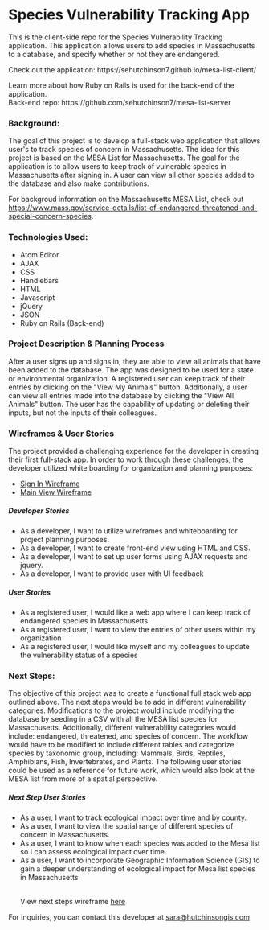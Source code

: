 <h1><b>Species Vulnerability Tracking App</b></h1>
<p> This is the client-side repo for the Species Vulnerability Tracking application. This application allows users to add species in Massachusetts to a database, and specify whether or not they are endangered.
<p>Check out the application: https://sehutchinson7.github.io/mesa-list-client/
</p>
<p>Learn more about how Ruby on Rails is used for the back-end of the application.<br>
Back-end repo:
https://github.com/sehutchinson7/mesa-list-server
</p>
<h3> Background: </h3>
<p> The goal of this project is to develop a full-stack web application that allows user's to track species of concern in Massachusetts. The idea for this project is based on the MESA List for Massachusetts.  The goal for the application is to allow users to keep track of vulnerable species in Massachusetts after signing in. A user can view all other species added to the database and also make contributions.


For backgroud information on the Massachusetts MESA List, check out https://www.mass.gov/service-details/list-of-endangered-threatened-and-special-concern-species.
</p>
<h3> Technologies Used: </h3>
<ul>
  <li>Atom Editor</li>
  <li>AJAX</li>
  <li>CSS</li>
  <li>Handlebars</li>
  <li>HTML</li>
  <li>Javascript</li>
  <li>jQuery</li>
  <li>JSON</li>
  <li>Ruby on Rails (Back-end)</li>
</ul>
<h3> Project Description & Planning Process </h3>
<p> After a user signs up and signs in, they are able to view all animals that have been added to the database. The app was designed to be used for a state or environmental organization.  A registered user can keep track of their entries by clicking on the "View My Animals" button. Additionally, a user can view all entries made into the database by clicking the "View All Animals" button. The user has the capability of updating or deleting their inputs, but not the inputs of their colleagues.
</p>
<h3> Wireframes & User Stories</h3>
<p> The project provided a challenging experience for the developer in creating their first full-stack app. In order to work through these challenges, the developer utilized white boarding for organization and planning purposes:
<ul>
  <li><a href="https://imgur.com/iXwAk3Y">Sign In Wireframe </a></li>
  <li><a href="https://imgur.com/SZiFOHm">Main View Wireframe </a></li>
</ul>
<h5>Developer Stories</h5>
<ul>
  <li>As a developer, I want to utilize wireframes and whiteboarding for project planning purposes.</li>
  <li>As a developer, I want to create front-end view using HTML and CSS.</li>
  <li>As a developer, I want to set up user forms using AJAX requests and jquery.</li>
  <li>As a developer, I want to provide user with UI feedback</li>
</ul>
<h5>User Stories</h5>
<ul>
  <li>As a registered user, I would like a web app where I can keep track of endangered species in Massachusetts.</li>
  <li>As a registered user, I want to view the entries of other users within my organization</li>
  <li>As a registered user, I would like myself and my colleagues to update the vulnerability status of a species</li>
</ul>
<h3> Next Steps: </h3>
<p> The objective of this project was to create a functional full stack web app outlined above. The next steps would be to add in different vulnerability categories. Modifications to the project would include modifying the database by seeding in a CSV with all the MESA list species for Massachusetts. Additionally, different vulnerablility categories would include: endangered, threatened, and species of concern. The workflow would have to be modified to include different tables and categorize species by taxonomic group, including: Mammals, Birds, Reptiles, Amphibians, Fish, Invertebrates, and Plants. The following user stories could be used as a reference for future work, which would also look at the MESA list from more of a spatial perspective.</p>
<h5>Next Step User Stories</h5>
<ul>
  <li>As a user, I want to track ecological impact over time and by county.</li>
  <li>As a user, I want to view the spatial range of different species of concern in Massachusetts.</li>
  <li>As a user, I want to know when each species was added to the Mesa list so I can assess ecological impact over time.</li>
  <li>As a user, I want to incorporate Geographic Information Science (GIS) to gain a deeper understanding of ecological impact for Mesa list species in Massachusetts</li><br>

  View next steps wireframe <a href="https://imgur.com/lI9PVwM">here</a>
</ul>

For inquiries, you can contact this developer at sara@hutchinsongis.com
